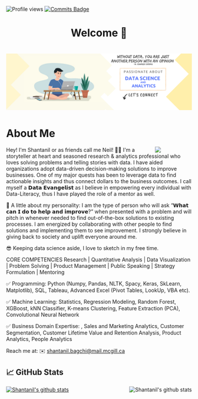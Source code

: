 ![Profile views](https://komarev.com/ghpvc/?username=Shantanil)
[![Commits Badge](https://badges.pufler.dev/commits/monthly/ShantanilBagchi)](https://badges.pufler.dev)
<!--[![Years Badge](https://badges.pufler.dev/years/ShantanilBagchi)](https://badges.pufler.dev)
[![Repos Badge](https://badges.pufler.dev/repos/ShantanilBagchi)](https://badges.pufler.dev)
[![Updated Badge](https://badges.pufler.dev/updated/ShantanilBagchi/ShantanilBagchi)](https://badges.pufler.dev)
[![Created Badge](https://badges.pufler.dev/created/ShantanilBagchi/ShantanilBagchi)](https://badges.pufler.dev)-->




# <h1 align="center"> Welcome 👋</h1> 

<h1 align="center">
<img src="https://github.com/ShantanilBagchi/ShantanilBagchi/blob/master/Linkedin%20Banner.png">
</h1>
  



## <h1 align="left"> About Me </h1> 

<img src="https://i.giphy.com/media/KzJkzjggfGN5Py6nkT/200.webp" width="100" align = "right">

Hey! I'm Shantanil or as friends call me Neil! 👋🏻
I'm a storyteller at heart and seasoned research & analytics professional who loves solving problems and telling stories with data. I have aided organizations adopt data-driven decision-making solutions to improve businesses. One of my major quests has been to leverage data to find actionable insights and thus connect dollars to the business outcomes. I call myself a 𝗗𝗮𝘁𝗮 𝗘𝘃𝗮𝗻𝗴𝗲𝗹𝗶𝘀𝘁 as I believe in empowering every individual with Data-Literacy, thus I have played the role of a mentor as well.

🙂 A little about my personality: I am the type of person who will ask “𝗪𝗵𝗮𝘁 𝗰𝗮𝗻 𝗜 𝗱𝗼 𝘁𝗼 𝗵𝗲𝗹𝗽 𝗮𝗻𝗱 𝗶𝗺𝗽𝗿𝗼𝘃𝗲?” when presented with a problem and will pitch in whenever needed to find out-of-the-box solutions to existing processes. I am energized by collaborating with other people to find solutions and implementing them to see improvement. I strongly believe in giving back to society and uplift everyone around me.

😎 Keeping data science aside, I love to sketch in my free time.

CORE COMPETENCIES
Research | Quantitative Analysis | Data Visualization | Problem Solving | Product Management | Public Speaking | Strategy Formulation | Mentoring

✅ Programming: Python (Numpy, Pandas, NLTK, Spacy, Keras, SkLearn, Matplotlib), SQL, Tableau, Advanced Excel (Pivot Tables, LookUp, VBA etc).

✅ Machine Learning: Statistics, Regression Modeling, Random Forest, XGBoost, kNN Classifier, K-means Clustering, Feature Extraction (PCA), Convolutional Neural Network

✅ Business Domain Expertise: , Sales and Marketing Analytics, Customer Segmentation, Customer Lifetime Value and Retention Analysis, Product Analytics, People Analytics

Reach me at:
✉️ shantanil.bagchi@mail.mcgill.ca

## &#x1f4c8; GitHub Stats
<a href="https://github.com/ShantanilBagchi/ShantanilBagchi">
  <img align="centre" src="https://github-readme-stats.vercel.app/api?username=shantanilbagchi&show_icons=true&title_color=fffffff&icon_color=000000&text_color=000000" alt="Shantanil's github stats"/>
</a>  
  
<a href="https://github.com/ShantanilBagchi/ShantanilBagchi">
  <img align="right" src="https://github-readme-stats.vercel.app/api/top-langs/?username=shantanilbagchi&title_color=fffffff&icon_color=000000&text_color=000000" alt="Shantanil's github stats" />

</a>











<!--
<h1 align="center">
<img src="https://media.giphy.com/media/llarwdtFqG63IlqUR1/giphy.gif" width="150" align = "right">  </h1> -->


<!--![](https://github.com/ShantanilBagchi/ShantanilBagchi/blob/master/Dark-Blue-and-Turquoise-Gaming-Youtube-Channel-Art-new-copy.jpg)-->


<!--I am **Shantanil(Neil)** pursuing my Master's Degree (Thesis) in Electrical and Computer Engineering from <a href="https://www.mcgill.ca//"> <b>McGill University</b>, Montreal</a>.-->

<!--I am an Ex-Instrumentation and Control engineer with 4 yrs. experience in the Oil and Gas industry for a Fortune 500 company <a href="https://www.gailonline.com/home.html#maincontent"> <b>GAIL India LTD</b></a>. 
Current focus - Developing non-probabilistic algorithm for improving estimation for non linear processes. 
Currently Learning - **Data Science and Machine Learning**.
I'm the type of person who will ask **“What can I do to help and improve?”** when presented with a problem and will pitch in whenever needed to find out of box solutions to existing processes. I'm energized by collaborating with other people to find solutions and implementing them to see production improvement. 
Checklists are my absolute favorite. ✅ Breaking down large chunk of work to managable bits.-->
